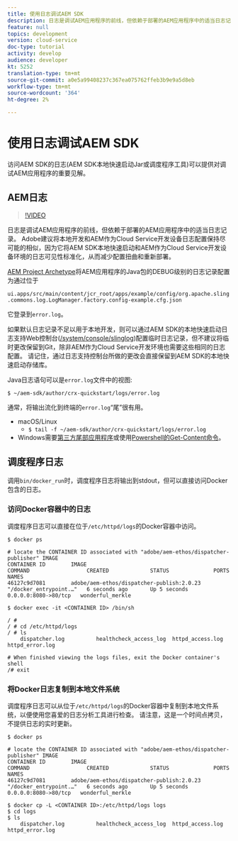 ```yaml
---
title: 使用日志调试AEM SDK
description: 日志是调试AEM应用程序的前线，但依赖于部署的AEM应用程序中的适当日志记录。
feature: null
topics: development
version: cloud-service
doc-type: tutorial
activity: develop
audience: developer
kt: 5252
translation-type: tm+mt
source-git-commit: a0e5a99408237c367ea075762ffeb3b9e9a5d8eb
workflow-type: tm+mt
source-wordcount: '364'
ht-degree: 2%

---
```



# 使用日志调试AEM SDK

访问AEM SDK的日志(AEM SDK本地快速启动Jar或调度程序工具)可以提供对调试AEM应用程序的重要见解。

## AEM日志

>[!VIDEO](https://video.tv.adobe.com/v/34334/?quality=12&learn=on)

日志是调试AEM应用程序的前线，但依赖于部署的AEM应用程序中的适当日志记录。 Adobe建议将本地开发和AEM作为Cloud Service开发设备日志配置保持尽可能的相似，因为它将AEM SDK本地快速启动和AEM作为Cloud Service开发设备环境的日志可见性标准化，从而减少配置扭曲和重新部署。

[AEM Project Archetype](https://github.com/adobe/aem-project-archetype)将AEM应用程序的Java包的DEBUG级别的日志记录配置为通过位于

`ui.apps/src/main/content/jcr_root/apps/example/config/org.apache.sling.commons.log.LogManager.factory.config-example.cfg.json`

它登录到`error.log`。

如果默认日志记录不足以用于本地开发，则可以通过AEM SDK的本地快速启动日志支持Web控制台([/system/console/slinglog](http://localhost:4502/system/console/slinglog))配置临时日志记录，但不建议将临时更改保留到Git，除非AEM作为Cloud Service开发环境也需要这些相同的日志配置。 请记住，通过日志支持控制台所做的更改会直接保留到AEM SDK的本地快速启动存储库。

Java日志语句可以是`error.log`文件中的视图:

```
$ ~/aem-sdk/author/crx-quickstart/logs/error.log
```

通常，将输出流化到终端的`error.log`“尾”很有用。

+ macOS/Linux
   + `$ tail -f ~/aem-sdk/author/crx-quickstart/logs/error.log`
+ Windows需要[第三方尾部应用程序](https://stackoverflow.com/questions/187587/a-windows-equivalent-of-the-unix-tail-command)或使用[Powershell的Get-Content命令](https://stackoverflow.com/a/46444596/133936)。

## 调度程序日志

调用`bin/docker_run`时，调度程序日志将输出到stdout，但可以直接访问Docker包含的日志。

### 访问Docker容器中的日志

调度程序日志可以直接在位于`/etc/httpd/logs`的Docker容器中访问。

```shell
$ docker ps

# locate the CONTAINER ID associated with "adobe/aem-ethos/dispatcher-publisher" IMAGE
CONTAINER ID        IMAGE                                       COMMAND                  CREATED             STATUS              PORTS                  NAMES
46127c9d7081        adobe/aem-ethos/dispatcher-publish:2.0.23   "/docker_entrypoint.…"   6 seconds ago       Up 5 seconds        0.0.0.0:8080->80/tcp   wonderful_merkle

$ docker exec -it <CONTAINER ID> /bin/sh

/ # 
/ # cd /etc/httpd/logs
/ # ls
    dispatcher.log          healthcheck_access_log  httpd_access.log        httpd_error.log

# When finished viewing the logs files, exit the Docker container's shell
/# exit
```

### 将Docker日志复制到本地文件系统

调度程序日志可以从位于`/etc/httpd/logs`的Docker容器中复制到本地文件系统，以便使用您喜爱的日志分析工具进行检查。 请注意，这是一个时间点拷贝，不提供日志的实时更新。

```shell
$ docker ps

# locate the CONTAINER ID associated with "adobe/aem-ethos/dispatcher-publisher" IMAGE
CONTAINER ID        IMAGE                                       COMMAND                  CREATED             STATUS              PORTS                  NAMES
46127c9d7081        adobe/aem-ethos/dispatcher-publish:2.0.23   "/docker_entrypoint.…"   6 seconds ago       Up 5 seconds        0.0.0.0:8080->80/tcp   wonderful_merkle

$ docker cp -L <CONTAINER ID>:/etc/httpd/logs logs 
$ cd logs
$ ls
    dispatcher.log          healthcheck_access_log  httpd_access.log        httpd_error.log
```

